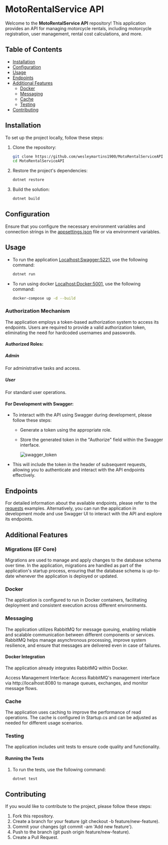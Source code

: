 # MotoRentalService API

Welcome to the **MotoRentalService API** repository! This application provides an API for managing motorcycle rentals, including motorcycle registration, user management, rental cost calculations, and more.

## Table of Contents

- [Installation](#installation)
- [Configuration](#configuration)
- [Usage](#usage)
- [Endpoints](#endpoints)
- [Additional Features](#additional-features)
  - [Docker](#docker)
  - [Messaging](#messaging)
  - [Cache](#cache)
  - [Testing](#testing)
- [Contributing](#contributing)

## Installation

To set up the project locally, follow these steps:

1. Clone the repository:
   ```bash
   git clone https://github.com/wesleymartins1900/MotoRentalServiceAPI.git
   cd MotoRentalServiceAPI
   
2. Restore the project's dependencies:
   ```bash
   dotnet restore

3. Build the solution:
   ```bash
   dotnet build

## Configuration

Ensure that you configure the necessary environment variables and connection strings in the [appsettings.json](./MotoRentalService.Api/appsettings.json) file or via environment variables.

## Usage

- To run the application [Localhost:Swagger:5221](https://localhost:5221/swagger/index.html), use the following command:
   ```bash
   dotnet run

- To run using docker [Localhost:Docker:5001](https://localhost:5001/swagger/index.html), use the following command:
   ```bash
   docker-compose up -d --build

### Authorization Mechanism

The application employs a token-based authorization system to access its endpoints. Users are required to provide a valid authorization token, eliminating the need for hardcoded usernames and passwords.

#### Authorized Roles:

 ##### Admin
   For administrative tasks and access.

 ##### User 
   For standard user operations.

#### For Development with Swagger:

 - To interact with the API using Swagger during development, please follow these steps:
  
   - Generate a token using the appropriate role.

   - Store the generated token in the "Authorize" field within the Swagger interface.

     ![swagger_token](https://github.com/user-attachments/assets/f446d1cf-0957-48f0-80e0-90d260da1bde)

  - This will include the token in the header of subsequent requests, allowing you to authenticate and interact with the API endpoints effectively.

## Endpoints

For detailed information about the available endpoints, please refer to the [requests](./MotoRentalService.Api/Requests/) examples. Alternatively, you can run the application in development mode and use Swagger UI to interact with the API and explore its endpoints.

## Additional Features

### Migrations (EF Core)

Migrations are used to manage and apply changes to the database schema over time. In the application, migrations are handled as part of the application's startup process, ensuring that the database schema is up-to-date whenever the application is deployed or updated.

### Docker

The application is configured to run in Docker containers, facilitating deployment and consistent execution across different environments.

### Messaging

The application utilizes RabbitMQ for message queuing, enabling reliable and scalable communication between different components or services. RabbitMQ helps manage asynchronous processing, improve system resilience, and ensure that messages are delivered even in case of failures.

#### Docker Integration

The application already integrates RabbitMQ within Docker.

Access Management Interface: Access RabbitMQ's management interface via http://localhost:8080 to manage queues, exchanges, and monitor message flows.

### Cache

The application uses caching to improve the performance of read operations. The cache is configured in Startup.cs and can be adjusted as needed for different usage scenarios.

### Testing

The application includes unit tests to ensure code quality and functionality.

#### Running the Tests

1. To run the tests, use the following command:
   ```bash
   dotnet test 

## Contributing
If you would like to contribute to the project, please follow these steps:

1. Fork this repository.
2. Create a branch for your feature (git checkout -b feature/new-feature).
3. Commit your changes (git commit -am 'Add new feature').
4. Push to the branch (git push origin feature/new-feature).
5. Create a Pull Request.
